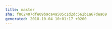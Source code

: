 ```yaml
---
title: master
sha: f862407dfe09b9ca4a505c1d2dc562b1a67dea69
generated: 2018-10-04 10:01:17 +0200
---
```

